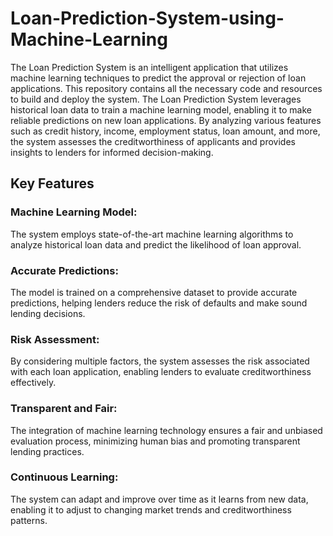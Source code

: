 # Loan-Prediction-System-using-Machine-Learning
The Loan Prediction System is an intelligent application that utilizes machine learning techniques to predict the approval or rejection of loan applications. This repository contains all the necessary code and resources to build and deploy the system.
The Loan Prediction System leverages historical loan data to train a machine learning model, enabling it to make reliable predictions on new loan applications. By analyzing various features such as credit history, income, employment status, loan amount, and more, the system assesses the creditworthiness of applicants and provides insights to lenders for informed decision-making.

## Key Features
### Machine Learning Model: 
The system employs state-of-the-art machine learning algorithms to analyze historical loan data and predict the likelihood of loan approval.
### Accurate Predictions: 
The model is trained on a comprehensive dataset to provide accurate predictions, helping lenders reduce the risk of defaults and make sound lending decisions.
### Risk Assessment: 
By considering multiple factors, the system assesses the risk associated with each loan application, enabling lenders to evaluate creditworthiness effectively.
### Transparent and Fair: 
The integration of machine learning technology ensures a fair and unbiased evaluation process, minimizing human bias and promoting transparent lending practices.
### Continuous Learning: 
The system can adapt and improve over time as it learns from new data, enabling it to adjust to changing market trends and creditworthiness patterns.
